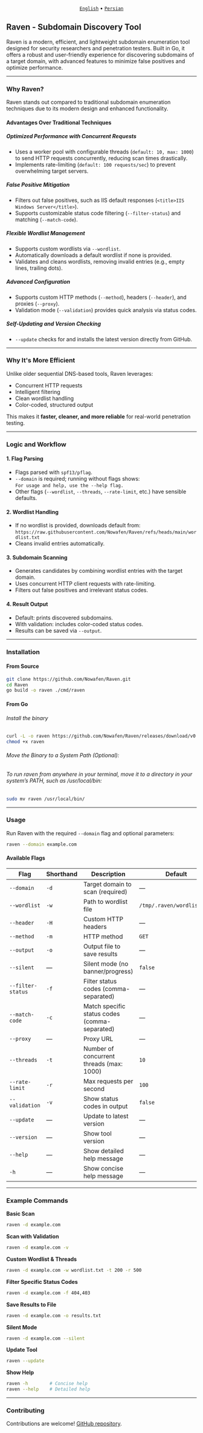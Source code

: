 <div align="center">
  
  <a href="https://github.com/Nowafen/Raven/blob/main/README.md">`English`</a> •
  <a href="https://github.com/Nowafen/Raven/blob/main/README.fa.md">`Persian`</a>
  
</div>

## Raven - Subdomain Discovery Tool

Raven is a modern, efficient, and lightweight subdomain enumeration tool designed for security researchers and penetration testers. Built in Go, it offers a robust and user-friendly experience for discovering subdomains of a target domain, with advanced features to minimize false positives and optimize performance.

---

### Why Raven?

Raven stands out compared to traditional subdomain enumeration techniques due to its modern design and enhanced functionality.

#### Advantages Over Traditional Techniques

##### Optimized Performance with Concurrent Requests
- Uses a worker pool with configurable threads (`default: 10, max: 1000`) to send HTTP requests concurrently, reducing scan times drastically.
- Implements rate-limiting (`default: 100 requests/sec`) to prevent overwhelming target servers.

##### False Positive Mitigation
- Filters out false positives, such as IIS default responses (`<title>IIS Windows Server</title>`).
- Supports customizable status code filtering (`--filter-status`) and matching (`--match-code`).

##### Flexible Wordlist Management
- Supports custom wordlists via `--wordlist`.
- Automatically downloads a default wordlist if none is provided.
- Validates and cleans wordlists, removing invalid entries (e.g., empty lines, trailing dots).

##### Advanced Configuration
- Supports custom HTTP methods (`--method`), headers (`--header`), and proxies (`--proxy`).
- Validation mode (`--validation`) provides quick analysis via status codes.

##### Self-Updating and Version Checking
- `--update` checks for and installs the latest version directly from GitHub.

---

### Why It's More Efficient
Unlike older sequential DNS-based tools, Raven leverages:
- Concurrent HTTP requests
- Intelligent filtering
- Clean wordlist handling
- Color-coded, structured output  

This makes it **faster, cleaner, and more reliable** for real-world penetration testing.

---

### Logic and Workflow

#### 1. Flag Parsing
- Flags parsed with `spf13/pflag`.
- `--domain` is required; running without flags shows:  
  `For usage and help, use the --help flag.`
- Other flags (`--wordlist`, `--threads`, `--rate-limit`, etc.) have sensible defaults.

#### 2. Wordlist Handling
- If no wordlist is provided, downloads default from:  
  `https://raw.githubusercontent.com/Nowafen/Raven/refs/heads/main/wordlist.txt`
- Cleans invalid entries automatically.

#### 3. Subdomain Scanning
- Generates candidates by combining wordlist entries with the target domain.
- Uses concurrent HTTP client requests with rate-limiting.
- Filters out false positives and irrelevant status codes.

#### 4. Result Output
- Default: prints discovered subdomains.
- With validation: includes color-coded status codes.
- Results can be saved via `--output`.

---

### Installation

#### From Source
```bash
git clone https://github.com/Nowafen/Raven.git
cd Raven
go build -o raven ./cmd/raven
````

#### From Go
###### Install the binary
```bash
curl -L -o raven https://github.com/Nowafen/Raven/releases/download/v0.1.2/raven
chmod +x raven
```
###### Move the Binary to a System Path (Optional):
###### To run raven from anywhere in your terminal, move it to a directory in your system’s PATH, such as /usr/local/bin:
```bash
sudo mv raven /usr/local/bin/
```

---

### Usage

Run Raven with the required `--domain` flag and optional parameters:

```bash
raven --domain example.com
```

#### Available Flags

| Flag              | Shorthand | Description                                   | Default                    |
| ----------------- | --------- | --------------------------------------------- | -------------------------- |
| `--domain`        | `-d`      | Target domain to scan (required)              | —                          |
| `--wordlist`      | `-w`      | Path to wordlist file                         | `/tmp/.raven/wordlist.txt` |
| `--header`        | `-H`      | Custom HTTP headers                           | —                          |
| `--method`        | `-m`      | HTTP method                                   | `GET`                      |
| `--output`        | `-o`      | Output file to save results                   | —                          |
| `--silent`        | —         | Silent mode (no banner/progress)              | `false`                    |
| `--filter-status` | `-f`      | Filter status codes (comma-separated)         | —                          |
| `--match-code`    | `-c`      | Match specific status codes (comma-separated) | —                          |
| `--proxy`         | —         | Proxy URL                                     | —                          |
| `--threads`       | `-t`      | Number of concurrent threads (max: 1000)      | `10`                       |
| `--rate-limit`    | `-r`      | Max requests per second                       | `100`                      |
| `--validation`    | `-v`      | Show status codes in output                   | `false`                    |
| `--update`        | —         | Update to latest version                      | —                          |
| `--version`       | —         | Show tool version                             | —                          |
| `--help`          | —         | Show detailed help message                    | —                          |
| `-h`              | —         | Show concise help message                     | —                          |

---

### Example Commands

**Basic Scan**

```bash
raven -d example.com
```

**Scan with Validation**

```bash
raven -d example.com -v
```

**Custom Wordlist & Threads**

```bash
raven -d example.com -w wordlist.txt -t 200 -r 500
```

**Filter Specific Status Codes**

```bash
raven -d example.com -f 404,403
```

**Save Results to File**

```bash
raven -d example.com -o results.txt
```

**Silent Mode**

```bash
raven -d example.com --silent
```

**Update Tool**

```bash
raven --update
```

**Show Help**

```bash
raven -h        # Concise help
raven --help    # Detailed help
```
---

### Contributing

Contributions are welcome! [GitHub repository](https://github.com/Nowafen/Raven).

